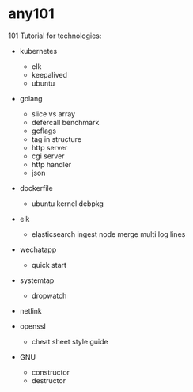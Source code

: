 # any101

101 Tutorial for technologies:
 - kubernetes
   - elk
   - keepalived
   - ubuntu

 - golang
   - slice vs array
   - defercall benchmark
   - gcflags
   - tag in structure
   - http server
   - cgi server
   - http handler
   - json

 - dockerfile
   - ubuntu kernel debpkg

 - elk
   - elasticsearch ingest node merge multi log lines

 - wechatapp
   - quick start

 - systemtap
   - dropwatch

 - netlink

 - openssl
   - cheat sheet style guide

 - GNU
   - constructor
   - destructor
